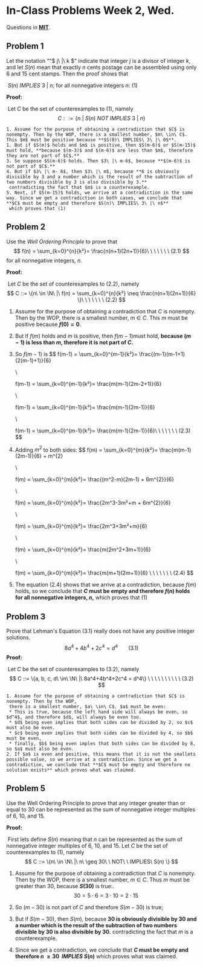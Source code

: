 # In-Class Problems Week 2, Wed.

Questions in [**MIT**](https://openlearninglibrary.mit.edu/assets/courseware/v1/b9289f9f419268bed259c034100f4f63/asset-v1:OCW+6.042J+2T2019+type@asset+block/MIT6_042JS15_cp3.pdf).

## Problem 1

Let the notation ""$ j\ |\ k $" indicate that integer $j$ is a divisor of integer $k$, and let $S(n)$ mean that exactly $n$ cents postage can be assembled using only 6 and 15 cent stamps. Then the proof shows that

​							$S(n)\ IMPLIES\ 3\ |\ n$; 	for all nonnegative integers $n$: (1)

**Proof:**

​	Let $C$ be the set of counterexamples to (1), namely
$$
C ::= \{n\ |\ S(n)\ NOT\ IMPLIES\ 3\ |\ n \}
$$

	1. Assume for the purpose of obtaining a contradiction that $C$ is nonempty. Then by the WOP, there is a smallest number, $m\ \in\ C$. This $m$ must be positive because **$S(0)\ IMPLIES\ 3\ |\ 0$**.
	1. But if $S(m)$ holds and $m$ is positive, then $S(m-6)$ or $S(m-15)$ must hold, **because $(m-3)$ and $(m-6)$ are less than $m$, therefore they are not part of $C$.**
	3. So suppose $S(m-6)$ holds. Then $3\ |\ m-6$, because **$(m-6)$ is not part of $C$.**
	4. But if $3\ |\ m- 6$, then $3\ |\ m$, because **6 is obviously divisible by 3 and a number which is the result of the subtraction of two numbers divisible by 3 is also divisible by 3.**
	 contradicting the fact that $m$ is a counterexample.
	5. Next, if $S(m-15)$ holds, we arrive at a contradiction in the same way. Since we get a contradiction in both cases, we conclude that **$C$ must be empty and therefore $S(n)\ IMPLIES\ 3\ |\ n$**
	 which proves that (1)

## Problem 2

Use the *Well Ordering Principle* to prove that
$$
f(n) = \sum_{k=0}^{n}{k²}= \frac{n(n+1)(2n+1)}{6}\ \ \ \ \ \ \ (2.1)
$$
for all nonnegative integers, $n$.

**Proof:**

​	Let $C$ be the set of counterexamples to (2.2), namely
$$
C ::= \{n\ \in \N\ |\ f(n) = \sum_{k=0}^{n}{k²} \neq \frac{n(n+1)(2n+1)}{6} \}\ \ \ \ \ \ \ (2.2)
$$

 1. Assume for the purpose of obtaining a contradiction that $C$ is nonempty. Then by the WOP,
    there is a smallest number, $m\ \in\ C$. This $m$ must be positive because **$f(0) = 0$**.

 2. But if $f(m)$ holds and $m$ is positive, then $f(m-1)$must hold, **because $(m-1)$ is less than $m$, therefore it is not part of $C$.**

 3. So $f(m-1)$ is
    $$
    f(m-1) = \sum_{k=0}^{m-1}{k²}= \frac{(m-1)(m-1+1)(2(m-1)+1)}{6} 
    
    \\
    
    f(m-1) = \sum_{k=0}^{m-1}{k²}= \frac{m(m-1)(2m-2+1)}{6}
    
    \\
    
    f(m-1) = \sum_{k=0}^{m-1}{k²}= \frac{m(m-1)(2m-1)}{6}
    
    \\
    
    f(m-1) = \sum_{k=0}^{m-1}{k²}= \frac{m(m-1)(2m-1)}{6}\ \ \ \ \ \ \ (2.3)
    $$

 4. Adding $m^{2}$ to both sides:
    $$
    f(m) = \sum_{k=0}^{m}{k²}= \frac{m(m-1)(2m-1)}{6} + m^{2}
    
    \\
    
    f(m) = \sum_{k=0}^{m}{k²}= \frac{(m^2-m)(2m-1) + 6m^{2}}{6} 
    
    \\
    
    f(m) = \sum_{k=0}^{m}{k²}= \frac{2m^3-3m²+m + 6m^{2}}{6} 
    
    \\
    
    f(m) = \sum_{k=0}^{m}{k²}= \frac{2m^3+3m²+m}{6} 
    
    \\
    
    f(m) = \sum_{k=0}^{m}{k²}= \frac{m(2m^2+3m+1)}{6} 
    
    \\
    
    f(m) = \sum_{k=0}^{m}{k²}= \frac{m(m+1)(2m+1)}{6} \ \ \ \ \ \ \ (2.4)
    $$
    
 5. The equation (2.4)  shows that  we arrive at a contradiction, because $f(m)$ holds, so we conclude that **$C$ must be empty and therefore $f(n)$ holds for all nonnegative integers, $n$,**
    which proves that (1)

## Problem 3

Prove that Lehman's Equation (3.1) really does not have any positive integer solutions.
$$
8a^4+4b^4+2c^4=d^4 \ \ \ \ \ \ \ (3.1)
$$
**Proof:**

​	Let $C$ be the set of counterexamples to (3.2), namely
$$
C ::= \{a, b, c, d\ \in\ \N\ |\ 8a^4+4b^4+2c^4 = d^4\} \ \ \ \ \ \ \ \ \ \ (3.2)
$$

 	1. Assume for the purpose of obtaining a contradiction that $C$ is nonempty. Then by the WOP,
 	 there is a smallest number, $a\ \in\ C$. $a$ must be even:
 	 * This is true, because the left hand side will always be even, so $d^4$, and therefore $d$, will always be even too.
 	 * $d$ being even implies that both sides can be divided by 2, so $c$ must also be even.
 	 * $c$ being even implies that both sides can be divided by 4, so $b$ must be even, 
 	 * finally, $b$ being even imples that both sides can be divided by 8, so $a$ must also be even.
 	2. If $a$ is even and positive, this means that it is not the smallets possible value, so we arrive at a contradiction. Since we get a contradiction, we conclude that **$C$ must be empty and therefore no solution exists** which proves what was claimed.

## Problem 5

Use the Well Ordering Principle to prove that any integer greater than or equal to 30 can be represented as the sum of nonnegative integer multiples of 6, 10, and 15.

**Proof:**

​	First lets define $S(n)$ meaning that $n$ can be represented as the sum of nonnegative integer multiples of 6, 10, and 15. Let $C$ be the set of counterexamples to (1), namely
$$
C ::= \{n\ \in \N\ |\ n\ \geq 30\ \ NOT\ \ IMPLIES\ S(n) \}
$$

 1. Assume for the purpose of obtaining a contradiction that $C$ is nonempty. Then by the WOP,
    there is a smallest number, $m\ \in\ C$. Thus $m$ must be greater than 30, because **$S(30)$** is true:.
    $$
    30 = 5 \cdot 6 = 3 \cdot 10=2 \cdot 15
    $$

 2. So $(m-30)$ is not part of $C$ and therefore $S(m-30)$ is true;

 3. But if $S(m-30)$, then $S(m)$, because **30 is obviously divisible by 30 and a number which is the result of the subtraction of two numbers divisible by 30 is also divisible by 30.**
    contradicting the fact that $m$ is a counterexample.

 4. Since we get a contradiction, we conclude that **$C$ must be empty and therefore $n\ \geq 30\ \ IMPLIES\ S(n)$** which proves what was claimed.



